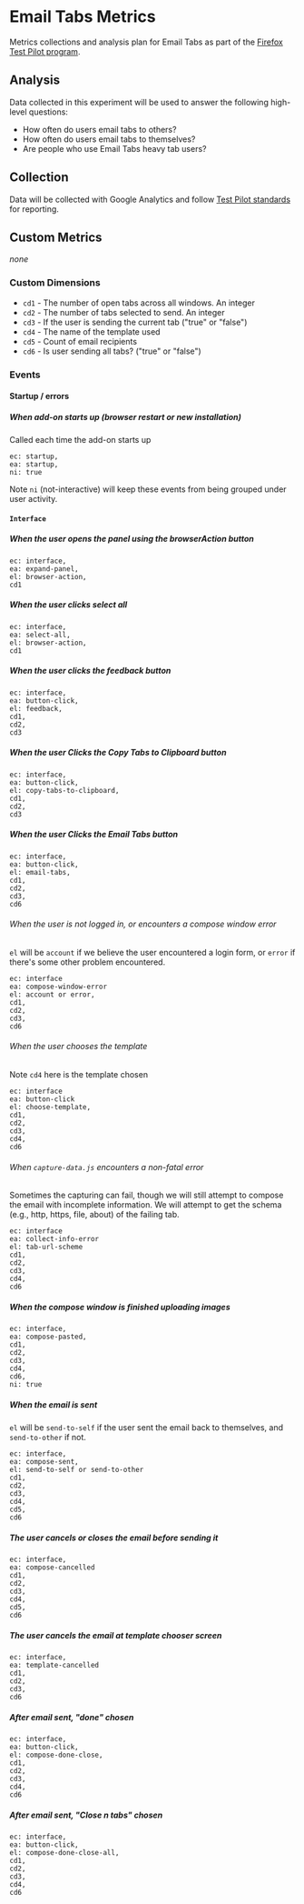 # Email Tabs Metrics

Metrics collections and analysis plan for Email Tabs as part of the [Firefox Test Pilot program](https://testpilot.firefox.com).

## Analysis

Data collected in this experiment will be used to answer the following high-level questions:

* How often do users email tabs to others?
* How often do users email tabs to themselves?
* Are people who use Email Tabs heavy tab users?



## Collection
Data will be collected with Google Analytics and follow [Test Pilot standards](https://github.com/mozilla/testpilot/blob/master/docs/experiments/ga.md) for reporting.

## Custom Metrics
*none*

### Custom Dimensions

* `cd1` - The number of open tabs across all windows.  An integer
* `cd2` - The number of tabs selected to send.  An integer
* `cd3` - If the user is sending the current tab ("true" or "false")
* `cd4` - The name of the template used
* `cd5` - Count of email recipients
* `cd6` - Is user sending all tabs? ("true" or "false")

### Events

#### Startup / errors

##### When add-on starts up (browser restart or new installation)

Called each time the add-on starts up

```
ec: startup,
ea: startup,
ni: true
```

Note `ni` (not-interactive) will keep these events from being grouped under user activity.

#### `Interface`

##### When the user opens the panel using the browserAction button

```
ec: interface,
ea: expand-panel,
el: browser-action,
cd1
```

##### When the user clicks select all

```
ec: interface,
ea: select-all,
el: browser-action,
cd1
```

##### When the user clicks the feedback button
```
ec: interface,
ea: button-click,
el: feedback,
cd1,
cd2,
cd3
```

##### When the user Clicks the Copy Tabs to Clipboard button
```
ec: interface,
ea: button-click,
el: copy-tabs-to-clipboard,
cd1,
cd2,
cd3
```

##### When the user Clicks the Email Tabs button
```
ec: interface,
ea: button-click,
el: email-tabs,
cd1,
cd2,
cd3,
cd6
```

###### When the user is not logged in, or encounters a compose window error
`el` will be `account` if we believe the user encountered a login form, or `error` if there's some other problem encountered.

```
ec: interface
ea: compose-window-error
el: account or error,
cd1,
cd2,
cd3,
cd6
```

###### When the user chooses the template
Note `cd4` here is the template chosen

```
ec: interface
ea: button-click
el: choose-template,
cd1,
cd2,
cd3,
cd4,
cd6
```

###### When `capture-data.js` encounters a non-fatal error
Sometimes the capturing can fail, though we will still attempt to compose the email with incomplete information. We will attempt to get the schema (e.g., http, https, file, about) of the failing tab.

```
ec: interface
ea: collect-info-error
el: tab-url-scheme
cd1,
cd2,
cd3,
cd4,
cd6
```

##### When the compose window is finished uploading images
```
ec: interface,
ea: compose-pasted,
cd1,
cd2,
cd3,
cd4,
cd6,
ni: true
```

##### When the email is sent
`el` will be `send-to-self` if the user sent the email back to themselves, and `send-to-other` if not.

```
ec: interface,
ea: compose-sent,
el: send-to-self or send-to-other
cd1,
cd2,
cd3,
cd4,
cd5,
cd6
```

##### The user cancels or closes the email before sending it

```
ec: interface,
ea: compose-cancelled
cd1,
cd2,
cd3,
cd4,
cd5,
cd6
```

##### The user cancels the email at template chooser screen

```
ec: interface,
ea: template-cancelled
cd1,
cd2,
cd3,
cd6
```

##### After email sent, "done" chosen
```
ec: interface,
ea: button-click,
el: compose-done-close,
cd1,
cd2,
cd3,
cd4,
cd6
```

##### After email sent, "Close n tabs" chosen
```
ec: interface,
ea: button-click,
el: compose-done-close-all,
cd1,
cd2,
cd3,
cd4,
cd6
```

